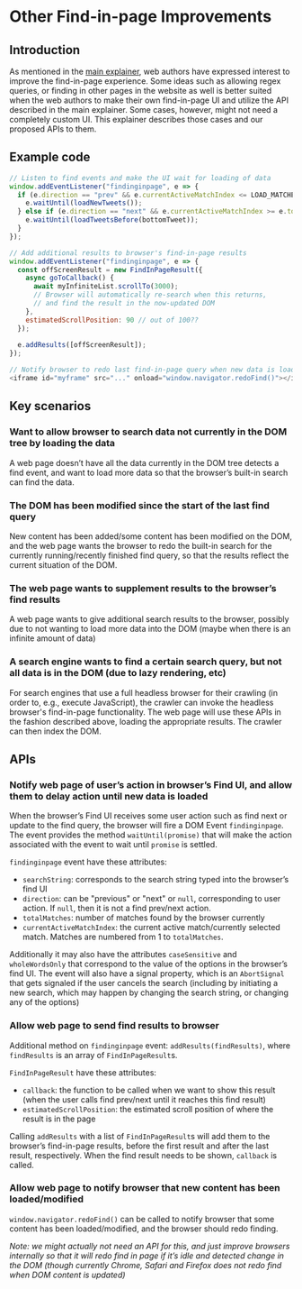 # Other Find-in-page Improvements

## Introduction

As mentioned in the [main explainer](README.md), web authors have expressed interest to improve the find-in-page experience. Some ideas such as allowing regex queries, or finding in other pages in the website as well is better suited when the web authors to make their own find-in-page UI and utilize the API described in the main explainer. Some cases, however, might not need a completely custom UI. This explainer describes those cases and our proposed APIs to them.


## Example code

```js
// Listen to find events and make the UI wait for loading of data
window.addEventListener("findinginpage", e => {
  if (e.direction == "prev" && e.currentActiveMatchIndex <= LOAD_MATCHES_THRESHOLD) {
    e.waitUntil(loadNewTweets());
  } else if (e.direction == "next" && e.currentActiveMatchIndex >= e.totalMatches - LOAD_MATCHES_THRESHOLD) {
    e.waitUntil(loadTweetsBefore(bottomTweet));
  }
});

// Add additional results to browser's find-in-page results
window.addEventListener("findinginpage", e => {
  const offScreenResult = new FindInPageResult({
    async goToCallback() {
      await myInfiniteList.scrollTo(3000);
      // Browser will automatically re-search when this returns,
      // and find the result in the now-updated DOM
    },
    estimatedScrollPosition: 90 // out of 100??
  });
  
  e.addResults([offScreenResult]);
});

// Notify browser to redo last find-in-page query when new data is loaded
<iframe id="myframe" src="..." onload="window.navigator.redoFind()"></iframe>

```

## Key scenarios


### Want to allow browser to search data not currently in the DOM tree by loading the data

A web page doesn’t have all the data currently in the DOM tree detects a find event, and want to load more data so that the browser’s built-in search can find the data.

### The DOM has been modified since the start of the last find query

New content has been added/some content has been modified on the DOM, and the web page wants the browser to redo the built-in search for the currently running/recently finished find query, so that the results reflect the current situation of the DOM.
###  The web page wants to supplement results to the browser’s find results

A web page wants to give additional search results to the browser, possibly due to not wanting to load more data into the DOM (maybe when there is an infinite amount of data)


###  A search engine wants to find a certain search query, but not all data is in the DOM (due to lazy rendering, etc)

For search engines that use a full headless browser for their crawling (in order to, e.g., execute JavaScript), the crawler can invoke the headless browser's find-in-page functionality. The web page will use these APIs in the fashion described above, loading the appropriate results. The crawler can then index the DOM. 


## APIs

### Notify web page of user’s action in browser’s Find UI, and allow them to delay action until new data is loaded

When the browser’s Find UI receives some user action such as find next or update to the find query, the browser will fire a DOM Event `findinginpage`. The event provides the method `waitUntil(promise)` that will make the action associated with the event to wait until `promise` is settled. 

`findinginpage` event have these attributes:
 * `searchString`: corresponds to the search string typed into the browser’s find UI
 * `direction`: can be "previous" or "next" or `null`, corresponding to user action. If `null`, then it is not a find prev/next action.
 * `totalMatches`: number of matches found by the browser currently
 * `currentActiveMatchIndex`: the current active match/currently selected match. Matches are numbered from 1 to `totalMatches`.

Additionally it may also have the attributes `caseSensitive` and `wholeWordsOnly` that correspond to the value of the options in the browser’s find UI. The event will also have a signal property, which is an `AbortSignal` that gets signaled if the user cancels the search (including by initiating a new search, which may happen by changing the search string, or changing any of the options)

### Allow web page to send find results to browser

Additional method on `findinginpage` event: `addResults(findResults)`, where `findResults` is an array of `FindInPageResult`s.

`FindInPageResult` have these attributes:
* `callback`: the function to be called when we want to show this result (when the user calls find prev/next until it reaches this find result)
* `estimatedScrollPosition`: the estimated scroll position of where the result is in the page

Calling `addResults` with a list of `FindInPageResult`s will add them to the browser’s find-in-page results, before the first result and after the last result, respectively. When the find result needs to be shown, `callback` is called.

### Allow web page to notify browser that new content has been loaded/modified

`window.navigator.redoFind()` can be called to notify browser that some content has been loaded/modified, and the browser should redo finding.

*Note: we might actually not need an API for this, and just improve browsers internally so that it will redo find in page if it’s idle and detected change in the DOM (though currently Chrome, Safari and Firefox does not redo find when DOM content is updated)*
